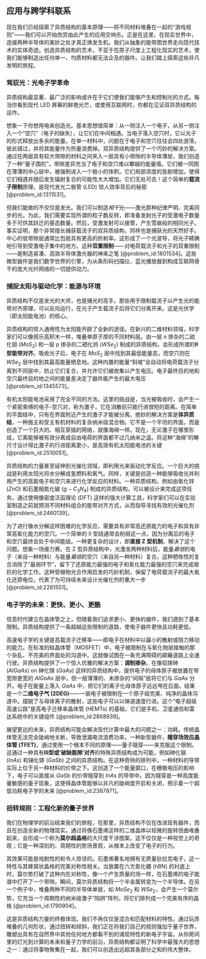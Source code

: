 ## 应用与跨学科联系

现在我们已经探索了异质结构的基本原理——将不同材料堆叠在一起的“游戏规则”——我们可以开始欣赏由此产生的应用交响乐。正是在这里，在现实世界中，连接两种半导体的美妙之处才真正焕发生机。我们从抽象的能带图世界走向现代技术的实体奇迹。创造异质结构的艺术，不亚于在原子尺度上工程化现实的艺术，使我们能够制造出任何单一、均质材料都无法企及的器件。让我们踏上探索这些非凡发明的旅程。

### 驾驭光：光电子学革命

异质结构最显著、最广泛的影响或许在于它们使我们能够产生和控制光的方式。每当你看到现代 LED 屏幕的鲜艳光芒，或使用互联网时，你都在见证双异质结构的运作。

想象一下你想用电来创造光。基本思想很简单：从一侧注入一个电子，从另一侧注入一个“空穴”（电子的缺失），让它们在中间相遇。当电子落入空穴时，它以光子的形式释放出多余的能量。在单一材料中，问题在于电子和空穴往往会四处游荡，彼此错过，并将其能量作为热量浪费掉。双异质结构提供了一个巧妙的解决方案。通过在两层具有较大带隙的材料之间夹入一层具有小带隙的半导体薄层，我们创造了一种“量子围栏”。带隙差异充当了电子和空穴难以攀越的能量墙。它们被一同困在薄薄的中心层中，被强制进入一个极小的体积。它们局部浓度的急剧增加，使得它们相遇并随后发生辐射复合的可能性大大增加。它们无处可去！这个简单的**载流子限制**原理，是现代发光二极管 (LED) 惊人效率背后的秘密 [@problem_id:1311531]。

但我们能做的不仅仅是发光。我们可以制造*相干*光——激光那种纪律严明、完美同步的光。为此，我们需要实现所谓的粒子数反转，即准备发射光子的受激电子数量多于可供其跃迁的基态数量。然后，受激发射可以接管，产生雪崩般的相同光子。事实证明，那个非常擅长捕获载流子的双异质结构，同样也是捕获光的天然好手。中心的低带隙层通常比包层具有更高的折射率。这形成了一个光波导，将光子精确地引导到受激电子集中的地方。这种**双重限制**——对电荷载流子和光子的双重限制——是制造紧凑、高效半导体激光器的神来之笔 [@problem_id:1801534]。这些微型器件是我们数字世界的引擎，为从条形码扫描仪、蓝光播放器到构成互联网骨干的庞大光纤网络的一切提供动力。

### 捕捉太阳与驱动化学：能源与环境

异质结构不仅是发光的大师，也是捕光的高手。那些用于限制载流子以产生光的能带对齐原理，可以反向运行，在光子产生载流子后将它们分离开来。这是光伏学（即太阳能电池）的核心。

异质结构的惊人通用性为太阳能开辟了全新的途径。在新兴的二维材料领域，科学家们可以像搭乐高积木一样，堆叠单原子厚的不同材料层。由一层 n 掺杂的二硫化钼 ($MoS_{2}$) 和一层 p 掺杂的二硒化钨 ($WSe_{2}$) 制成的异质结构，会形成所谓的**II 型能带对齐**。吸收光子后，电子在 $MoS_{2}$ 层中找到其最低能量态，而空穴则在 $WSe_{2}$ 层中找到其最高能量栖息地。这种内置的能量“斜坡”会自动将电荷载流子分离到不同层中，防止它们复合，并允许它们被收集以产生电压。电子最终目的地和空穴最终目的地之间的能量差决定了器件能产生的最大电压 [@problem_id:1345573]。

有机太阳能电池采用了完全不同的方法。这里的挑战是，当光被吸收时，会产生一个紧密束缚的电子-空穴对，称为激子，它在消散前只能行进很短的距离。在简单的平面结中，只有在界面附近产生的激子才能被分离。绝妙的解决方案是**体异质结**，一种施主和受主有机材料的复杂纳米级混合物。它不是一个平坦的界面，而是创造了一个巨大的、相互穿插的网络，就像海绵一样。现在，无论激子在哪里形成，它离能够被有效分离成自由电荷的界面都不过几纳米之遥。将这种“海绵”的畴尺寸设计得比激子的行进距离更小，是高效有机太阳能电池的关键 [@problem_id:2510051]。

异质结构的力量甚至延伸到光催化领域，即利用光来驱动化学反应。一个巨大的挑战是利用太阳光将水分解成氢燃料和氧气。同样，关键是创造一种能够吸收光并利用产生的高能电子和空穴来进行化学反应的材料。一种异质结构，例如由氧化锌 ($ZnO$) 和石墨相氮化碳 ($g-C_{3}N_{4}$) 制成的异质结构，可以被设计来完成这项任务。通过使用像密度泛函理论 (DFT) 这样的强大计算工具，科学家们可以在实验室制造之前就预测不同材料组合的能带对齐方式，从而指导寻找有效的光催化剂 [@problem_id:2460139]。

为了进行像水分解这样困难的化学反应，需要具有非常高还原能力的电子和具有非常高氧化能力的空穴。一个简单的 II 型结通常会削弱这一点，因为分离后的电子和空穴最终会处于中间能级。一种更复杂的设计，即**直接 Z 型机制**，解决了这个问题。想象一场接力赛。在 Z 型异质结构中，光激发两种材料后，能量*最低*的电子（来自一种材料）与能量*最低*的空穴（来自另一种材料）复合。这种牺牲性的复合消除了“最弱环节”，留下了还原能力最强的电子和氧化能力最强的空穴来完成艰巨的化学工作。这种受植物光合作用启发的巧妙机制，保留了电荷载流子的最大氧化还原电位，代表了为可持续未来设计光催化剂的重大一步 [@problem_id:2281551]。

### 电子学的未来：更快、更小、更酷

信息时代建立在晶体管之上，但随着我们追求更小、更快的器件，我们遇到了基本限制。异质结构提供了一条超越这些限制的道路，使电子器件更快且功耗更低。

高速电子学的关键是高载流子迁移率——即电子在材料中以最小的散射或阻力移动的能力。在标准的硅晶体管（MOSFET）中，电子被限制在与氧化物层接触的那个杂乱、不完美的界面处的沟道中。这就像试图在一条充满障碍的颠簸道路上全速行驶。异质结构提供了一个惊人优雅的解决方案：**调制掺杂**。在像铝镓砷 ($AlGaAs$) on 砷化镓 ($GaAs$) 这样的异质结构中，提供电子的母体原子被放置在带宽隙更宽的 $AlGaAs$ 层中，但一层薄薄的、未掺杂的“间隔”层将它们与 $GaAs$ 分开。电子在能量上落入 $GaAs$ 中，把它们的离子化母体原子远远甩在后面。结果是一个**二维电子气 (2DEG)**——一层电子被限制在一个原子级完美、纯净的晶体沟道中。摆脱了与母体离子的散射，这些电子可以以弹道速度行进。这个“电子超级高速公路”是高电子迁移率晶体管 (HEMTs) 的基础，它们是手机、卫星通信和雷达系统中的关键组件 [@problem_id:2868939]。

展望更远的未来，异质结构可能会解决现代计算中最大的问题之一：功耗。传统晶体管无法完全陡峭地关断，导致泄漏电流浪费功率。一种新型器件，**隧穿场效应晶体管 (TFET)**，通过使用一个根本不同的原理——量子隧穿——来克服这个限制。这通过一种具有**III型或‘破缺能隙’对齐**的特殊异质结构成为可能，例如砷化铟 ($InAs$) 和锑化镓 ($GaSb$) 之间的异质结构。在这种奇特的排列中，一种材料的导带实际上位于另一种材料的价带之下。这创造了一个能量窗口，在栅极电压的影响下，电子可以直接从 $GaSb$ 的价带隧穿到 $InAs$ 的导带中。因为隧穿是一种高度能量敏感的量子现象，这使得晶体管能够以非凡的陡峭度开启和关闭，预示着一个超低功耗电子学的未来 [@problem_id:2387871]。

### 扭转规则：工程化新的量子世界

我们在物理学的前沿结束我们的旅程，在那里，异质结构不仅在改进现有器件，而且在创造全新的物理现实。通过将像石墨烯这样的二维晶体以轻微的旋转扭曲堆叠起来，会形成一个称为**莫尔超晶格**的大尺度干涉图案。这不仅仅是一种视觉上的奇观；它是一种深刻的、周期性的势场景观，从根本上改变了电子的行为。

其效果可能是戏剧性的和令人惊讶的。石墨烯著名地拥有无质量狄拉克电子，这一特性与其蜂窝状晶格的完美对称性相关。当放置在六方氮化硼 (hBN) 的衬底上时，莫尔势打破了这种内在对称性，像一个产生质量的场一样，在石墨烯的电子能谱中打开了一个带隙。瞬间，莫尔异质结构将一个半金属转变为一个半导体。在另一个例子中，堆叠两种不同的半导体单层，如 $MoSe_{2}$ 和 $WSe_{2}$，会产生一个莫尔势，它充当一个周期性的纳米级激子“陷阱”阵列，将它们排列成一个完美有序的晶格 [@problem_id:1790904]。

这是异质结构力量的终极体现。我们不再仅仅是混合和匹配材料的特性。通过玩弄堆叠的几何形状，通过扭转和倾斜，我们正在将我们自己的规则强加于量子世界，雕塑出具有在自然界中其他任何地方都看不到的涌现特性的新电子宇宙。从你房间里的灯光到计算的未来和量子力学的前沿，异质结构都证明了科学中最强大的思想之一：通过将事物聚集在一起，我们可以创造出远超其各部分之和的伟大整体。